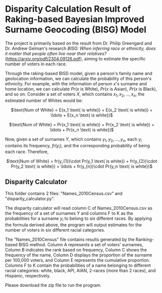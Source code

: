 # Disparity Calculation Result of Raking-based Bayesian Improved Surname Geocoding (BISG) Model

The project is primarily based on the result from Dr. Philip Greengard and Dr. Andrew Gelman's research *BISG: When inferring race or ethnicity, does it matter that people often live near their relatives?* (https://arxiv.org/pdf/2304.09126.pdf), aiming to estimate the specific number of voters in each race.

Through the raking-based BISD model, given a person's family name and geolocation information, we can calculate the probability of this person's ethnicity. For example, with the information of person $x$'s surname and home location, we can calculate $Pr(x$ is White), $Pr(x$ is Asian), $Pr(x$ is Black), and so on. Consider a set of voters $X$, which contains $x_{1}, x_{2}, ..., x_{n}$, the estimated number of Whites would be:

<p align="center">
$\text{Num of White} = E(x_1 \text{ is white}) + E(x_2 \text{ is white}) + \ldots + E(x_n \text{ is white})$
</p>

<p align="center">
$\text{Num of White} = Pr(x_1 \text{ is white}) + Pr(x_2 \text{ is white}) + \ldots + Pr(x_n \text{ is white})$
</p>

Now, given a set of surnames $Y$, which contains $y_{1}, y_{2}, ..., y_{n}$, each $y_{i}$ contains its frequency, $fr(y_{i})$, and the corresponding probability of being each race. Therefore,

<p align="center">
$\text{Num of White} = fr(y_{1})\cdot Pr(y_1 \text{ is white}) + fr(y_{2})\cdot Pr(y_2 \text{ is white}) + \ldots + fr(y_{n})\cdot Pr(y_n \text{ is white})$
</p>

## Disparity Calculator
This folder contains 2 files: "Names_2010Census.csv" and "disparity_calculator.py". 

The disparity calculator will read column C of Names_2010Census.csv as the frequency of a set of surnames $Y$ and columns F to K as the probabilities for a surname $y_{i}$ to belong to six different races. By applying the formula derived above, the program will output estimates for the number of voters in six different racial categories.

The "Names_2010Census" file contains results generated by the Ranking-based BISG method. Column A represents a set of voters' surnames, Column B indicates the rank based on frequency, Column C shows the frequency of the name, Column D displays the proportion of the surname per 100,000 voters, and Column E represents the cumulative proportion. Columns F to K contain the probabilities of a name belonging to different racial categories: white, black, API, AIAN, 2-races (more than 2 races), and Hispanic, respectively.

Please download the zip file to run the program. 
